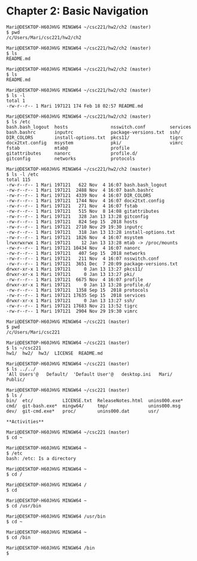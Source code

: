 # Chapter 2: Basic Navigation #

    Mari@DESKTOP-H60JHVG MINGW64 ~/csc221/hw2/ch2 (master)
    $ pwd
    /c/Users/Mari/csc221/hw2/ch2

    Mari@DESKTOP-H60JHVG MINGW64 ~/csc221/hw2/ch2 (master)
    $ ls
    README.md

    Mari@DESKTOP-H60JHVG MINGW64 ~/csc221/hw2/ch2 (master)
    $ ls
    README.md

    Mari@DESKTOP-H60JHVG MINGW64 ~/csc221/hw2/ch2 (master)
    $ ls -l
    total 1
    -rw-r--r-- 1 Mari 197121 174 Feb 18 02:57 README.md

    Mari@DESKTOP-H60JHVG MINGW64 ~/csc221/hw2/ch2 (master)
    $ ls /etc
    bash.bash_logout  hosts                nsswitch.conf         services
    bash.bashrc       inputrc              package-versions.txt  ssh/
    DIR_COLORS        install-options.txt  pkcs11/               tigrc
    docx2txt.config   msystem              pki/                  vimrc
    fstab             mtab@                profile
    gitattributes     nanorc               profile.d/
    gitconfig         networks             protocols

    Mari@DESKTOP-H60JHVG MINGW64 ~/csc221/hw2/ch2 (master)
    $ ls -l /etc
    total 115
    -rw-r--r-- 1 Mari 197121   622 Nov  4 16:07 bash.bash_logout
    -rw-r--r-- 1 Mari 197121  2488 Nov  4 16:07 bash.bashrc
    -rw-r--r-- 1 Mari 197121  4339 Nov  4 16:07 DIR_COLORS
    -rw-r--r-- 1 Mari 197121  1744 Nov  4 16:07 docx2txt.config
    -rw-r--r-- 1 Mari 197121   271 Nov  4 16:07 fstab
    -rw-r--r-- 1 Mari 197121   515 Nov  8 14:08 gitattributes
    -rw-r--r-- 1 Mari 197121   328 Jan 13 13:28 gitconfig
    -rw-r--r-- 1 Mari 197121   824 Sep 15  2018 hosts
    -rw-r--r-- 1 Mari 197121  2710 Nov 29 19:30 inputrc
    -rw-r--r-- 1 Mari 197121   318 Jan 13 13:28 install-options.txt
    -rw-r--r-- 1 Mari 197121  1826 Nov  4 16:07 msystem
    lrwxrwxrwx 1 Mari 197121    12 Jan 13 13:28 mtab -> /proc/mounts
    -rw-r--r-- 1 Mari 197121 10434 Nov  4 16:07 nanorc
    -rw-r--r-- 1 Mari 197121   407 Sep 15  2018 networks
    -rw-r--r-- 1 Mari 197121   211 Nov  4 16:07 nsswitch.conf
    -rw-r--r-- 1 Mari 197121  3651 Dec  7 20:09 package-versions.txt
    drwxr-xr-x 1 Mari 197121     0 Jan 13 13:27 pkcs11/
    drwxr-xr-x 1 Mari 197121     0 Jan 13 13:27 pki/
    -rw-r--r-- 1 Mari 197121  6675 Nov  4 16:07 profile
    drwxr-xr-x 1 Mari 197121     0 Jan 13 13:28 profile.d/
    -rw-r--r-- 1 Mari 197121  1358 Sep 15  2018 protocols
    -rw-r--r-- 1 Mari 197121 17635 Sep 15  2018 services
    drwxr-xr-x 1 Mari 197121     0 Jan 13 13:27 ssh/
    -rw-r--r-- 1 Mari 197121 17683 Nov 21 13:52 tigrc
    -rw-r--r-- 1 Mari 197121  2904 Nov 29 19:30 vimrc

    Mari@DESKTOP-H60JHVG MINGW64 ~/csc221 (master)
    $ pwd
    /c/Users/Mari/csc221

    Mari@DESKTOP-H60JHVG MINGW64 ~/csc221 (master)
    $ ls ~/csc221
    hw1/  hw2/  hw3/  LICENSE  README.md

    Mari@DESKTOP-H60JHVG MINGW64 ~/csc221 (master)
    $ ls ../../
    'All Users'@   Default/  'Default User'@   desktop.ini   Mari/   Public/

    Mari@DESKTOP-H60JHVG MINGW64 ~/csc221 (master)
    $ ls /
    bin/  etc/           LICENSE.txt  ReleaseNotes.html  unins000.exe*
    cmd/  git-bash.exe*  mingw64/     tmp/               unins000.msg
    dev/  git-cmd.exe*   proc/        unins000.dat       usr/

    **Activities**

    Mari@DESKTOP-H60JHVG MINGW64 ~/csc221 (master)
    $ cd ~

    Mari@DESKTOP-H60JHVG MINGW64 ~
    $ /etc
    bash: /etc: Is a directory

    Mari@DESKTOP-H60JHVG MINGW64 ~
    $ cd /

    Mari@DESKTOP-H60JHVG MINGW64 /
    $ cd

    Mari@DESKTOP-H60JHVG MINGW64 ~
    $ cd /usr/bin

    Mari@DESKTOP-H60JHVG MINGW64 /usr/bin
    $ cd ~

    Mari@DESKTOP-H60JHVG MINGW64 ~
    $ cd /bin

    Mari@DESKTOP-H60JHVG MINGW64 /bin
    $






